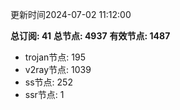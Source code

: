 更新时间2024-07-02 11:12:00

**总订阅: 41**
**总节点: 4937**
**有效节点: 1487**
- trojan节点: 195
- v2ray节点: 1039
- ss节点: 252
- ssr节点: 1
